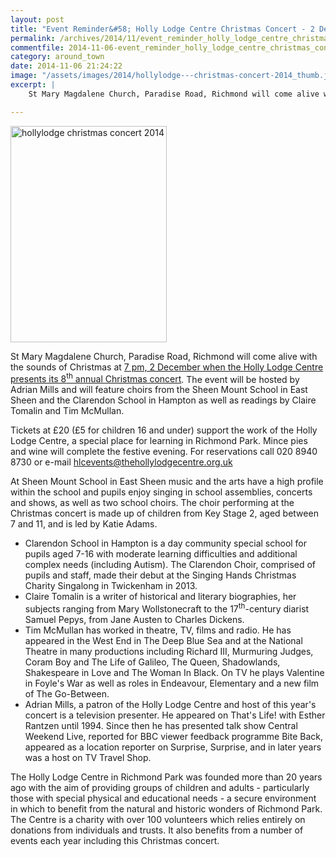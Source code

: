 ```yaml
---
layout: post
title: "Event Reminder&#58; Holly Lodge Centre Christmas Concert - 2 December 2014"
permalink: /archives/2014/11/event_reminder_holly_lodge_centre_christmas_concer.html
commentfile: 2014-11-06-event_reminder_holly_lodge_centre_christmas_concer
category: around_town
date: 2014-11-06 21:24:22
image: "/assets/images/2014/hollylodge---christmas-concert-2014_thumb.jpg"
excerpt: |
    St Mary Magdalene Church, Paradise Road, Richmond will come alive with the sounds of Christmas at <a href="https://stmargarets.london/event/show/200705144730">7 pm, 2 December when the Holly Lodge Centre presents its 8<sup>th</sup> annual Christmas concert</a>  The event will be hosted by Adrian Mills and will feature choirs from the Sheen Mount School in East Sheen and the Clarendon School in Hampton as well as readings by Claire Tomalin and Tim McMullan.

---
```


<a href="/assets/images/2014/hollylodge---christmas-concert-2014.jpg" title="See larger version of - hollylodge   christmas concert 2014"><img src="/assets/images/2014/hollylodge---christmas-concert-2014_thumb.jpg" width="250" height="346" alt="hollylodge   christmas concert 2014" class="photo right" /></a>

St Mary Magdalene Church, Paradise Road, Richmond will come alive with the sounds of Christmas at [7 pm, 2 December when the Holly Lodge Centre presents its 8<sup>th</sup> annual Christmas concert](/event/show/200705144730). The event will be hosted by Adrian Mills and will feature choirs from the Sheen Mount School in East Sheen and the Clarendon School in Hampton as well as readings by Claire Tomalin and Tim McMullan.

Tickets at £20 (£5 for children 16 and under) support the work of the Holly Lodge Centre, a special place for learning in Richmond Park. Mince pies and wine will complete the festive evening. For reservations call 020 8940 8730 or e-mail <hlcevents@thehollylodgecentre.org.uk>

At Sheen Mount School in East Sheen music and the arts have a high profile within the school and pupils enjoy singing in school assemblies, concerts and shows, as well as two school choirs. The choir performing at the Christmas concert is made up of children from Key Stage 2, aged between 7 and 11, and is led by Katie Adams.

-   Clarendon School in Hampton is a day community special school for pupils aged 7-16 with moderate learning difficulties and additional complex needs (including Autism). The Clarendon Choir, comprised of pupils and staff, made their debut at the Singing Hands Christmas Charity Singalong in Twickenham in 2013.
-   Claire Tomalin is a writer of historical and literary biographies, her subjects ranging from Mary Wollstonecraft to the 17<sup>th</sup>-century diarist Samuel Pepys, from Jane Austen to Charles Dickens.
-   Tim McMullan has worked in theatre, TV, films and radio. He has appeared in the West End in The Deep Blue Sea and at the National Theatre in many productions including Richard III, Murmuring Judges, Coram Boy and The Life of Galileo, The Queen, Shadowlands, Shakespeare in Love and The Woman In Black. On TV he plays Valentine in Foyle's War as well as roles in Endeavour, Elementary and a new film of The Go-Between.
-   Adrian Mills, a patron of the Holly Lodge Centre and host of this year's concert is a television presenter. He appeared on That's Life! with Esther Rantzen until 1994. Since then he has presented talk show Central Weekend Live, reported for BBC viewer feedback programme Bite Back, appeared as a location reporter on Surprise, Surprise, and in later years was a host on TV Travel Shop.

The Holly Lodge Centre in Richmond Park was founded more than 20 years ago with the aim of providing groups of children and adults - particularly those with special physical and educational needs - a secure environment in which to benefit from the natural and historic wonders of Richmond Park. The Centre is a charity with over 100 volunteers which relies entirely on donations from individuals and trusts. It also benefits from a number of events each year including this Christmas concert.
